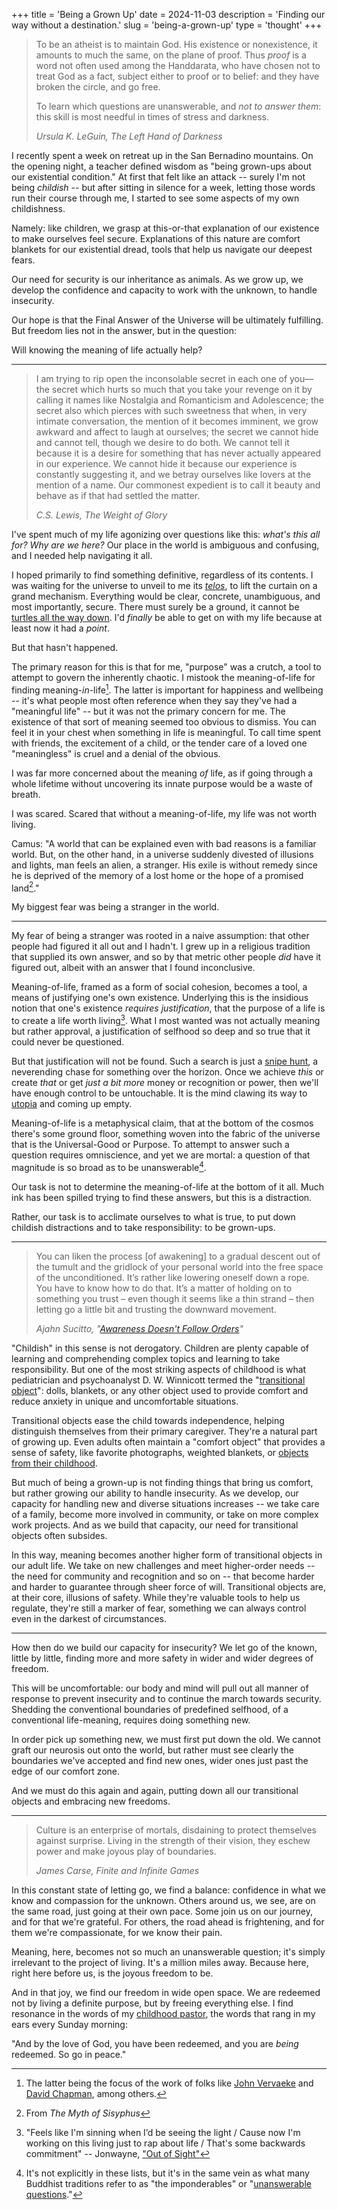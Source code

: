 +++
title = 'Being a Grown Up'
date = 2024-11-03
description = 'Finding our way without a destination.'
slug = 'being-a-grown-up'
type = 'thought'
+++

> To be an atheist is to maintain God. His existence or nonexistence, it amounts to much the same, on the plane of proof. Thus _proof_ is a word not often used among the Handdarata, who have chosen not to treat God as a fact, subject either to proof or to belief: and they have broken the circle, and go free.
>
> To learn which questions are unanswerable, and _not to answer them_: this skill is most needful in times of stress and darkness.
>
> <cite>Ursula K. LeGuin, _The Left Hand of Darkness_</cite>

I recently spent a week on retreat up in the San Bernadino mountains. On the opening night, a teacher defined wisdom as "being grown-ups about our existential condition." At first that felt like an attack -- surely I'm not being _childish_ -- but after sitting in silence for a week, letting those words run their course through me, I started to see some aspects of my own childishness.

Namely: like children, we grasp at this-or-that explanation of our existence to make ourselves feel secure. Explanations of this nature are comfort blankets for our existential dread, tools that help us navigate our deepest fears.

Our need for security is our inheritance as animals. As we grow up, we develop the confidence and capacity to work with the unknown, to handle insecurity.

Our hope is that the Final Answer of the Universe will be ultimately fulfilling. But freedom lies not in the answer, but in the question:

Will knowing the meaning of life actually help?

---

> I am trying to rip open the inconsolable secret in each one of you—the secret which hurts so much that you take your revenge on it by calling it names like Nostalgia and Romanticism and Adolescence; the secret also which pierces with such sweetness that when, in very intimate conversation, the mention of it becomes imminent, we grow awkward and affect to laugh at ourselves; the secret we cannot hide and cannot tell, though we desire to do both. We cannot tell it because it is a desire for something that has never actually appeared in our experience. We cannot hide it because our experience is constantly suggesting it, and we betray ourselves like lovers at the mention of a name. Our commonest expedient is to call it beauty and behave as if that had settled the matter.
>
> <cite>C.S. Lewis, _The Weight of Glory_</cite>

I've spent much of my life agonizing over questions like this: _what's this all for? Why are we here?_ Our place in the world is ambiguous and confusing, and I needed help navigating it all.

I hoped primarily to find something definitive, regardless of its contents. I was waiting for the universe to unveil to me its _[telos](https://en.wikipedia.org/wiki/Teleology)_, to lift the curtain on a grand mechanism. Everything would be clear, concrete, unambiguous, and most importantly, secure. There must surely be a ground, it cannot be [turtles all the way down](https://en.wikipedia.org/wiki/Turtles_all_the_way_down). I'd _finally_ be able to get on with my life because at least now it had a _point_.

But that hasn't happened.

The primary reason for this is that for me, "purpose" was a crutch, a tool to attempt to govern the inherently chaotic. I mistook the meaning-of-life for finding meaning-_in_-life[^life]. The latter is important for happiness and wellbeing -- it's what people most often reference when they say they've had a "meaningful life" -- but it was not the primary concern for me. The existence of that sort of meaning seemed too obvious to dismiss. You can feel it in your chest when something in life is meaningful. To call time spent with friends, the excitement of a child, or the tender care of a loved one "meaningless" is cruel and a denial of the obvious.

I was far more concerned about the meaning _of_ life, as if going through a whole lifetime without uncovering its innate purpose would be a waste of breath.

I was scared. Scared that without a meaning-of-life, my life was not worth living.

Camus: "A world that can be explained even with bad reasons is a familiar world. But, on the other hand, in a universe suddenly divested of illusions and lights, man feels an alien, a stranger. His exile is without remedy since he is deprived of the memory of a lost home or the hope of a promised land[^land]."

My biggest fear was being a stranger in the world.

---

My fear of being a stranger was rooted in a naive assumption: that other people had figured it all out and I hadn't. I grew up in a religious tradition that supplied its own answer, and so by that metric other people _did_ have it figured out, albeit with an answer that I found inconclusive.

Meaning-of-life, framed as a form of social cohesion, becomes a tool, a means of justifying one's own existence. Underlying this is the insidious notion that one's existence _requires justification_, that the purpose of a life is to create a life worth living[^living]. What I most wanted was not actually meaning but rather approval, a justification of selfhood so deep and so true that it could never be questioned.

But that justification will not be found. Such a search is just a [snipe hunt](https://en.wikipedia.org/wiki/Snipe_hunt), a neverending chase for something over the horizon. Once we achieve _this_ or create _that_ or get _just a bit more_ money or recognition or power, then we'll have enough control to be untouchable. It is the mind clawing its way to [utopia](https://en.wikipedia.org/wiki/Utopia#:~:text=meant%20any%20non%2Dexistent%20society) and coming up empty.

Meaning-of-life is a metaphysical claim, that at the bottom of the cosmos there's some ground floor, something woven into the fabric of the universe that is the Universal-Good or Purpose. To attempt to answer such a question requires omniscience, and yet we are mortal: a question of that magnitude is so broad as to be unanswerable[^unanswerable].

Our task is not to determine the meaning-of-life at the bottom of it all. Much ink has been spilled trying to find these answers, but this is a distraction.

Rather, our task is to acclimate ourselves to what is true, to put down childish distractions and to take responsibility: to be grown-ups.

---

> You can liken the process [of awakening] to a gradual descent out of the tumult and the gridlock of your personal world into the free space of the unconditioned. It’s rather like lowering oneself down a rope. You have to know how to do that. It’s a matter of holding on to something you trust – even though it seems like a thin strand – then letting go a little bit and trusting the downward movement.
>
> <cite>Ajahn Sucitto, "[Awareness Doesn't Follow Orders](https://ajahnsucitto.org/articles/awareness-doesnt-follow-orders/)"</cite>

"Childish" in this sense is not derogatory. Children are plenty capable of learning and comprehending complex topics and learning to take responsibility. But one of the most striking aspects of childhood is what pediatrician and psychoanalyst D. W. Winnicott termed the "[transitional object](https://dictionary.apa.org/transitional-object)": dolls, blankets, or any other object used to provide comfort and reduce anxiety in unique and uncomfortable situations.

Transitional objects ease the child towards independence, helping distinguish themselves from their primary caregiver. They're a natural part of growing up. Even adults often maintain a "comfort object" that provides a sense of safety, like favorite photographs, weighted blankets, or [objects from their childhood](https://www.upi.com/Odd_News/2012/02/21/35-percent-of-British-adults-sleep-with-bear/UPI-49791329806031/).

But much of being a grown-up is not finding things that bring us comfort, but rather growing our ability to handle insecurity. As we develop, our capacity for handling new and diverse situations increases -- we take care of a family, become more involved in community, or take on more complex work projects. And as we build that capacity, our need for transitional objects often subsides.

In this way, meaning becomes another higher form of transitional objects in our adult life. We take on new challenges and meet higher-order needs -- the need for community and recognition and so on -- that become harder and harder to guarantee through sheer force of will. Transitional objects are, at their core, illusions of safety. While they're valuable tools to help us regulate, they're still a marker of fear, something we can always control even in the darkest of circumstances.

---

How then do we build our capacity for insecurity? We let go of the known, little by little, finding more and more safety in wider and wider degrees of freedom.

This will be uncomfortable: our body and mind will pull out all manner of response to prevent insecurity and to continue the march towards security. Shedding the conventional boundaries of predefined selfhood, of a conventional life-meaning, requires doing something new.

In order pick up something new, we must first put down the old. We cannot graft our neurosis out onto the world, but rather must see clearly the boundaries we've accepted and find new ones, wider ones just past the edge of our comfort zone.

And we must do this again and again, putting down all our transitional objects and embracing new freedoms.

---

> Culture is an enterprise of mortals, disdaining to protect themselves against surprise. Living in the strength of their vision, they eschew power and make joyous play of boundaries.
>
> <cite>James Carse, _Finite and Infinite Games_</cite>

In this constant state of letting go, we find a balance: confidence in what we know and compassion for the unknown. Others around us, we see, are on the same road, just going at their own pace. Some join us on our journey, and for that we're grateful. For others, the road ahead is frightening, and for them we're compassionate, for we know their pain.

Meaning, here, becomes not so much an unanswerable question; it's simply irrelevant to the project of living. It's a million miles away. Because here, right here before us, is the joyous freedom to be.

And in that joy, we find our freedom in wide open space. We are redeemed not by living a definite purpose, but by freeing everything else. I find resonance in the words of my [childhood pastor](https://thealabamabaptist.org/jim-barnette-longtime-pastor-and-samford-professor-dies-at-age-59/#:~:text=you%20have%20been%20redeemed%20and%20you%20are%20being%20redeemed), the words that rang in my ears every Sunday morning:

"And by the love of God, you have been redeemed, and you are _being_ redeemed. So go in peace."

[^life]: The latter being the focus of the work of folks like [John Vervaeke](https://youtu.be/yImlXr5Tr8g?t=99) and [David Chapman](https://meaningness.com/), among others.

[^land]: From _The Myth of Sisyphus_

[^living]: "Feels like I'm sinning when I’d be seeing the light / Cause now I'm working on this living just to rap about life / That's some backwards commitment" -- Jonwayne, ["Out of Sight"](https://www.youtube.com/watch?v=l4F21FUL1b8)

[^unanswerable]: It's not explicitly in these lists, but it's in the same vein as what many Buddhist traditions refer to as "the imponderables" or "[unanswerable questions](https://en.wikipedia.org/wiki/The_unanswerable_questions)."
